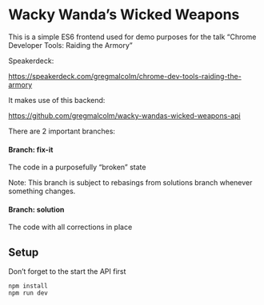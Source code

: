 Wacky Wanda’s Wicked Weapons
============================

This is a simple ES6 frontend used for demo purposes for the talk
“Chrome Developer Tools: Raiding the Armory”

Speakerdeck:

https://speakerdeck.com/gregmalcolm/chrome-dev-tools-raiding-the-armory

It makes use of this backend:

https://github.com/gregmalcolm/wacky-wandas-wicked-weapons-api

There are 2 important branches:

#### Branch: fix-it 

The code in a purposefully “broken” state

Note: This branch is subject to rebasings from solutions branch whenever
something changes.

#### Branch: solution

The code with all corrections in place

Setup
-----

Don’t forget to the start the API first

```
npm install
npm run dev
```
